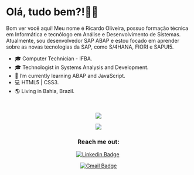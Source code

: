 # Olá, tudo bem?!👋😉

Bom ver você aqui! Meu nome é Ricardo Oliveira, possuo formação técnica em Informática e tecnólogo em Análise e Desenvolvimento de Sistemas. Atualmente, sou desenvolvedor SAP ABAP e estou focado em aprender sobre as novas tecnologias da SAP, como S/4HANA, FIORI e SAPUI5.


- 🎓 Computer Technician - IFBA.
- 🎓 Technologist in Systems Analysis and Development.
- 🌱 I’m currently learning ABAP and JavaScript.
- 💻 HTML5 | CSS3.
- 🌎 Living in Bahia, Brazil.

</br>

<p align="center">
  <img align="center" src="https://github-readme-stats.vercel.app/api?username=richard-developer&show_icons=true&theme=tokyonight "> 
</p>

<p align="center">
  <img align="center" src="https://github-readme-stats.vercel.app/api/top-langs/?username=richard-developer&layout=compact&theme=tokyonight"> 
</p>

<h3 align="center">Reach me out:</h3>

<p align="center">
<a href="https://www.linkedin.com/in/ricardo-barbosa-oliveira/" target="blank"><img alt="Linkedin Badge" src="https://img.shields.io/badge/-Ricardo%20Oliveira-563D7C?style=flat-square&logo=Linkedin&logoColor=white&link=https://www.linkedin.com/in/ricardo-barbosa-oliveira/"/></a>&nbsp;
</p>

<p align ="center">
<a href="mailto:richardi.developer@gmail.com" target="blank"><img alt="Gmail Badge" src="https://img.shields.io/badge/-richardi.developer@gmail.com-563D7C?style=flat-square&logo=Gmail&logoColor=white&link=mailto:richardi.developer@gmail.com"/></a>
</p>




